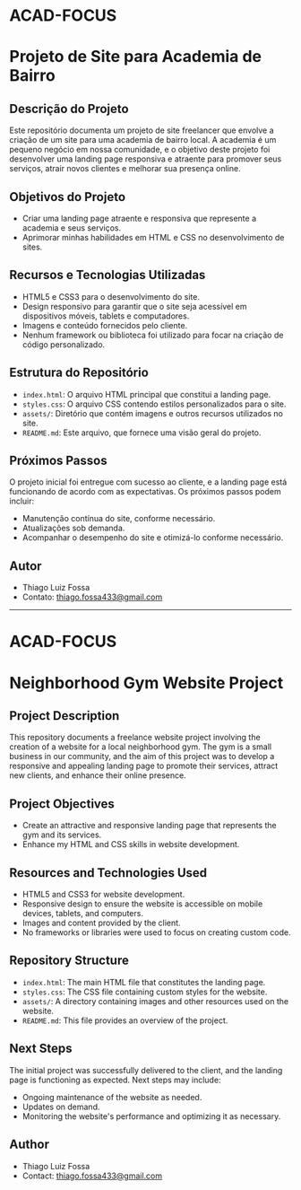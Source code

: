 # ACAD-FOCUS
# Projeto de Site para Academia de Bairro

## Descrição do Projeto

Este repositório documenta um projeto de site freelancer que envolve a criação de um site para uma academia de bairro local. A academia é um pequeno negócio em nossa comunidade, e o objetivo deste projeto foi desenvolver uma landing page responsiva e atraente para promover seus serviços, atrair novos clientes e melhorar sua presença online.

## Objetivos do Projeto

- Criar uma landing page atraente e responsiva que represente a academia e seus serviços.
- Aprimorar minhas habilidades em HTML e CSS no desenvolvimento de sites.

## Recursos e Tecnologias Utilizadas

- HTML5 e CSS3 para o desenvolvimento do site.
- Design responsivo para garantir que o site seja acessível em dispositivos móveis, tablets e computadores.
- Imagens e conteúdo fornecidos pelo cliente.
- Nenhum framework ou biblioteca foi utilizado para focar na criação de código personalizado.

## Estrutura do Repositório

- `index.html`: O arquivo HTML principal que constitui a landing page.
- `styles.css`: O arquivo CSS contendo estilos personalizados para o site.
- `assets/`: Diretório que contém imagens e outros recursos utilizados no site.
- `README.md`: Este arquivo, que fornece uma visão geral do projeto.

## Próximos Passos

O projeto inicial foi entregue com sucesso ao cliente, e a landing page está funcionando de acordo com as expectativas. Os próximos passos podem incluir:

- Manutenção contínua do site, conforme necessário.
- Atualizações sob demanda.
- Acompanhar o desempenho do site e otimizá-lo conforme necessário.

## Autor

- Thiago Luiz Fossa
- Contato: thiago.fossa433@gmail.com


--------------------------------------------------------------------------------------------------------------------------------------------------------------------------------------------------------------------------------------------------------------------------------------------------------------------------------------------------------------------

# ACAD-FOCUS
# Neighborhood Gym Website Project

## Project Description

This repository documents a freelance website project involving the creation of a website for a local neighborhood gym. The gym is a small business in our community, and the aim of this project was to develop a responsive and appealing landing page to promote their services, attract new clients, and enhance their online presence.

## Project Objectives

- Create an attractive and responsive landing page that represents the gym and its services.
- Enhance my HTML and CSS skills in website development.

## Resources and Technologies Used

- HTML5 and CSS3 for website development.
- Responsive design to ensure the website is accessible on mobile devices, tablets, and computers.
- Images and content provided by the client.
- No frameworks or libraries were used to focus on creating custom code.

## Repository Structure

- `index.html`: The main HTML file that constitutes the landing page.
- `styles.css`: The CSS file containing custom styles for the website.
- `assets/`: A directory containing images and other resources used on the website.
- `README.md`: This file provides an overview of the project.

## Next Steps

The initial project was successfully delivered to the client, and the landing page is functioning as expected. Next steps may include:

- Ongoing maintenance of the website as needed.
- Updates on demand.
- Monitoring the website's performance and optimizing it as necessary.

## Author

- Thiago Luiz Fossa
- Contact: thiago.fossa433@gmail.com


